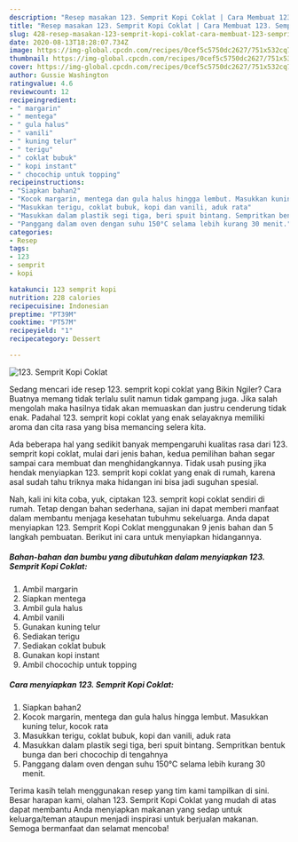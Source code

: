 ```yaml
---
description: "Resep masakan 123. Semprit Kopi Coklat | Cara Membuat 123. Semprit Kopi Coklat Yang Lezat Sekali"
title: "Resep masakan 123. Semprit Kopi Coklat | Cara Membuat 123. Semprit Kopi Coklat Yang Lezat Sekali"
slug: 428-resep-masakan-123-semprit-kopi-coklat-cara-membuat-123-semprit-kopi-coklat-yang-lezat-sekali
date: 2020-08-13T18:28:07.734Z
image: https://img-global.cpcdn.com/recipes/0cef5c5750dc2627/751x532cq70/123-semprit-kopi-coklat-foto-resep-utama.jpg
thumbnail: https://img-global.cpcdn.com/recipes/0cef5c5750dc2627/751x532cq70/123-semprit-kopi-coklat-foto-resep-utama.jpg
cover: https://img-global.cpcdn.com/recipes/0cef5c5750dc2627/751x532cq70/123-semprit-kopi-coklat-foto-resep-utama.jpg
author: Gussie Washington
ratingvalue: 4.6
reviewcount: 12
recipeingredient:
- " margarin"
- " mentega"
- " gula halus"
- " vanili"
- " kuning telur"
- " terigu"
- " coklat bubuk"
- " kopi instant"
- " chocochip untuk topping"
recipeinstructions:
- "Siapkan bahan2"
- "Kocok margarin, mentega dan gula halus hingga lembut. Masukkan kuning telur, kocok rata"
- "Masukkan terigu, coklat bubuk, kopi dan vanili, aduk rata"
- "Masukkan dalam plastik segi tiga, beri spuit bintang. Sempritkan bentuk bunga dan beri chocochip di tengahnya"
- "Panggang dalam oven dengan suhu 150°C selama lebih kurang 30 menit."
categories:
- Resep
tags:
- 123
- semprit
- kopi

katakunci: 123 semprit kopi 
nutrition: 228 calories
recipecuisine: Indonesian
preptime: "PT39M"
cooktime: "PT57M"
recipeyield: "1"
recipecategory: Dessert

---
```



![123. Semprit Kopi Coklat](https://img-global.cpcdn.com/recipes/0cef5c5750dc2627/751x532cq70/123-semprit-kopi-coklat-foto-resep-utama.jpg)

Sedang mencari ide resep 123. semprit kopi coklat yang Bikin Ngiler? Cara Buatnya memang tidak terlalu sulit namun tidak gampang juga. Jika salah mengolah maka hasilnya tidak akan memuaskan dan justru cenderung tidak enak. Padahal 123. semprit kopi coklat yang enak selayaknya memiliki aroma dan cita rasa yang bisa memancing selera kita.



Ada beberapa hal yang sedikit banyak mempengaruhi kualitas rasa dari 123. semprit kopi coklat, mulai dari jenis bahan, kedua pemilihan bahan segar sampai cara membuat dan menghidangkannya. Tidak usah pusing jika hendak menyiapkan 123. semprit kopi coklat yang enak di rumah, karena asal sudah tahu triknya maka hidangan ini bisa jadi suguhan spesial.


Nah, kali ini kita coba, yuk, ciptakan 123. semprit kopi coklat sendiri di rumah. Tetap dengan bahan sederhana, sajian ini dapat memberi manfaat dalam membantu menjaga kesehatan tubuhmu sekeluarga. Anda dapat menyiapkan 123. Semprit Kopi Coklat menggunakan 9 jenis bahan dan 5 langkah pembuatan. Berikut ini cara untuk menyiapkan hidangannya.

<!--inarticleads1-->

##### Bahan-bahan dan bumbu yang dibutuhkan dalam menyiapkan 123. Semprit Kopi Coklat:

1. Ambil  margarin
1. Siapkan  mentega
1. Ambil  gula halus
1. Ambil  vanili
1. Gunakan  kuning telur
1. Sediakan  terigu
1. Sediakan  coklat bubuk
1. Gunakan  kopi instant
1. Ambil  chocochip untuk topping




<!--inarticleads2-->

##### Cara menyiapkan 123. Semprit Kopi Coklat:

1. Siapkan bahan2
1. Kocok margarin, mentega dan gula halus hingga lembut. Masukkan kuning telur, kocok rata
1. Masukkan terigu, coklat bubuk, kopi dan vanili, aduk rata
1. Masukkan dalam plastik segi tiga, beri spuit bintang. Sempritkan bentuk bunga dan beri chocochip di tengahnya
1. Panggang dalam oven dengan suhu 150°C selama lebih kurang 30 menit.




Terima kasih telah menggunakan resep yang tim kami tampilkan di sini. Besar harapan kami, olahan 123. Semprit Kopi Coklat yang mudah di atas dapat membantu Anda menyiapkan makanan yang sedap untuk keluarga/teman ataupun menjadi inspirasi untuk berjualan makanan. Semoga bermanfaat dan selamat mencoba!
